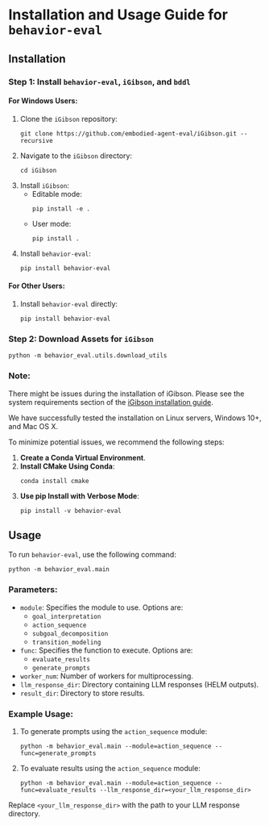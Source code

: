 # Installation and Usage Guide for `behavior-eval`

## Installation

### Step 1: Install `behavior-eval`, `iGibson`, and `bddl`

#### For Windows Users:

1. Clone the `iGibson` repository:
   ```
   git clone https://github.com/embodied-agent-eval/iGibson.git --recursive
   ```
2. Navigate to the `iGibson` directory:
   ```
   cd iGibson
   ```
3. Install `iGibson`:
   - Editable mode:
     ```
     pip install -e .
     ```
   - User mode:
     ```
     pip install .
     ```
4. Install `behavior-eval`:
   ```
   pip install behavior-eval
   ```

#### For Other Users:

1. Install `behavior-eval` directly:
   ```
   pip install behavior-eval
   ```

### Step 2: Download Assets for `iGibson`

```
python -m behavior_eval.utils.download_utils
```

### Note:

There might be issues during the installation of iGibson. Please see the system requirements section of the [iGibson installation guide](https://stanfordvl.github.io/iGibson/installation.html).

We have successfully tested the installation on Linux servers, Windows 10+, and Mac OS X.

To minimize potential issues, we recommend the following steps:

1. **Create a Conda Virtual Environment**.
2. **Install CMake Using Conda**: 
   ```
   conda install cmake
   ```
3. **Use pip Install with Verbose Mode**:
   ```
   pip install -v behavior-eval
   ```

## Usage

To run `behavior-eval`, use the following command:

```
python -m behavior_eval.main
```

### Parameters:

- `module`: Specifies the module to use. Options are:
  - `goal_interpretation`
  - `action_sequence`
  - `subgoal_decomposition`
  - `transition_modeling`
- `func`: Specifies the function to execute. Options are:
  - `evaluate_results`
  - `generate_prompts`
- `worker_num`: Number of workers for multiprocessing.
- `llm_response_dir`: Directory containing LLM responses (HELM outputs).
- `result_dir`: Directory to store results.

### Example Usage:

1. To generate prompts using the `action_sequence` module:
   ```
   python -m behavior_eval.main --module=action_sequence --func=generate_prompts
   ```

2. To evaluate results using the `action_sequence` module:
   ```
   python -m behavior_eval.main --module=action_sequence --func=evaluate_results --llm_response_dir=<your_llm_response_dir>
   ```

Replace `<your_llm_response_dir>` with the path to your LLM response directory.
